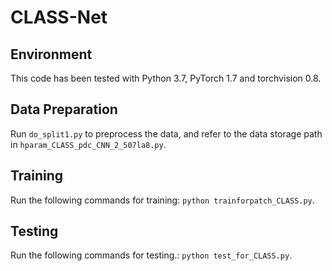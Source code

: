 # CLASS-Net

## Environment
This code has been tested with Python 3.7, PyTorch 1.7 and torchvision 0.8.

## Data Preparation
Run `do_split1.py` to preprocess the data, and refer to the data storage path in `hparam_CLASS_pdc_CNN_2_507la8.py`.

## Training
Run the following commands for training: `python trainforpatch_CLASS.py`.

## Testing
Run the following commands for testing.: `python test_for_CLASS.py`.

